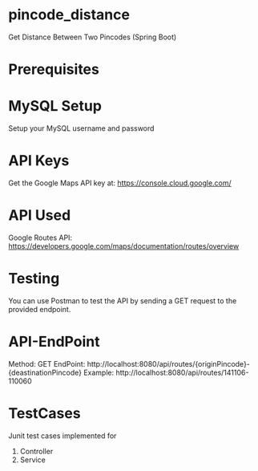 # pincode_distance
 Get Distance Between Two Pincodes (Spring Boot)

# Prerequisites

# MySQL Setup
Setup your MySQL username and password

# API Keys
Get the Google Maps API key at: https://console.cloud.google.com/

# API Used
Google Routes API: https://developers.google.com/maps/documentation/routes/overview

# Testing
You can use Postman to test the API by sending a GET request to the provided endpoint.

# API-EndPoint
Method: GET
EndPoint: http://localhost:8080/api/routes/{originPincode}-{deastinationPincode}
Example: http://localhost:8080/api/routes/141106-110060

# TestCases
Junit test cases implemented for
1. Controller
2. Service



